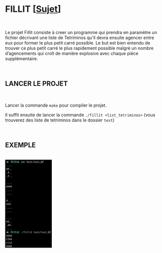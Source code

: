 # FILLIT [[Sujet](https://github.com/tvarnier/42/blob/master/algorithm/fillit/subject.pdf)]

<br>

Le projet Fillit consiste à creer un programme qui prendra en paramètre un fichier décrivant une liste de Tetriminos qu’il devra ensuite agencer entre eux pour former le plus petit carré possible. Le but est bien entendu de trouver ce plus petit carré le plus rapidement possible malgré un nombre d’agencements qui croît de manière explosive avec chaque pièce supplémentaire.

<br>

## LANCER LE PROJET

<br>

Lancer la commande `make` pour compiler le projet.

Il suffit ensuite de lancer la commande `./fillit <list_tetriminos>` (vous trouverez des liste de tetriminos dans le dossier `test`)

<br>

## EXEMPLE

<br>

<div>
  <img src="https://github.com/tvarnier/fillit/blob/master/img/example.png" width="30%">
</div>
